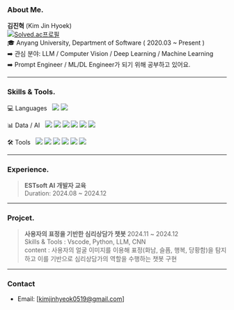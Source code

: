 ### About Me.
**김진혁** (Kim Jin Hyoek) <br>
[![Solved.ac프로필](http://mazassumnida.wtf/api/mini/generate_badge?boj=kimjinhyeok0519)](https://solved.ac/kimjinhyeok0519)<br>
🎓 Anyang University, Department of Software ( 2020.03 ~ Present )<br>
➡️ 관심 분야: LLM / Computer Vision / Deep Learning / Machine Learning<br>
➡️ Prompt Engineer / ML/DL Engineer가 되기 위해 공부하고 있어요.<br>

---

### Skills & Tools.

💻 Languages &nbsp; <img src="https://img.shields.io/badge/Python-623AA2?style=flat-square"/> <img src="https://img.shields.io/badge/SQL-003B57?style=flat-square"/>

📊 Data / AI &nbsp; <img src="https://img.shields.io/badge/pandas-150458?style=flat-square"/>  <img src="https://img.shields.io/badge/numpy-013243?style=flat-square"/> <img src="https://img.shields.io/badge/scikit--learn-F7931E?style=flat-square"/> <img src="https://img.shields.io/badge/PyTorch-EE4C2C?style=flat-square"/> <img src="https://img.shields.io/badge/LangChain-2ECC71?style=flat-square"/> <img src="https://img.shields.io/badge/LangGraph-000000?style=flat-square"/>

🛠️ Tools &nbsp; <img src="https://img.shields.io/badge/VSCode-007ACC?style=flat-square"/> <img src="https://img.shields.io/badge/Jupyter-F37626?style=flat-square"/> <img src="https://img.shields.io/badge/Docker-0E5CAD?style=flat-square"/> <img src="https://img.shields.io/badge/Flask-2C3E50?style=flat-square"/> <img src="https://img.shields.io/badge/AWS-9708CC?style=flat-square"/> <img src="https://img.shields.io/badge/MySQL-4479A1?style=flat-square"/>

---

### Experience.
> **ESTsoft AI 개발자 교육** <br>
> Duration: 2024.08 ~ 2024.12 <br>

---

### Projcet.
> **사용자의 표정을 기반한 심리상담가 챗봇**
> 2024.11 ~ 2024.12 <br>
> Skills & Tools : Vscode, Python, LLM, CNN <br>
> content : 사용자의 얼굴 이미지를 이용해 표정(화남, 슬픔, 행복, 당황함)을 탐지하고 이를 기반으로 심리상담가의 역할을 수행하는 챗봇 구현

---

### Contact
- Email: [kimjinhyeok0519@gmail.com]
